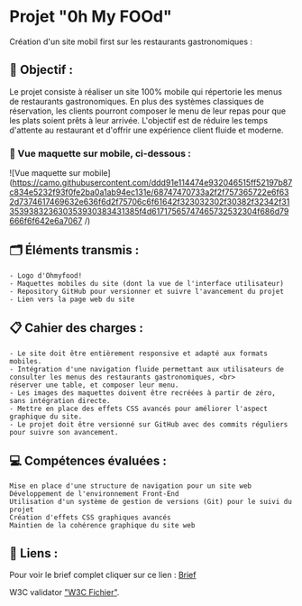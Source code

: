 # Projet "0h My FOOd" </br>
Création d'un site mobil first sur les restaurants gastronomiques : 

## 🎯 Objectif :

Le projet consiste à réaliser un site 100% mobile qui répertorie les menus de restaurants gastronomiques. En plus des systèmes classiques de réservation, les clients pourront composer le menu de leur repas pour que les plats soient prêts à leur arrivée. L'objectif est de réduire les temps d'attente au restaurant et d'offrir une expérience client fluide et moderne.

### 📱 Vue maquette sur mobile, ci-dessous :
![Vue maquette sur mobile](https://camo.githubusercontent.com/ddd91e114474e932046515ff52197b87c834e5232f93f0fe2ba0a1ab94ec131e/68747470733a2f2f757365722e6f632d7374617469632e636f6d2f75706c6f61642f323032302f30382f32342f31353938323630353930383431385f4d61717565747465732532304f686d79666f6f642e6a7067 /)

## 🗂️ Éléments transmis :
    - Logo d'Ohmyfood!
    - Maquettes mobiles du site (dont la vue de l'interface utilisateur)
    - Repository GitHub pour versionner et suivre l'avancement du projet
    - Lien vers la page web du site

## 📋 Cahier des charges :

    - Le site doit être entièrement responsive et adapté aux formats mobiles.
    - Intégration d'une navigation fluide permettant aux utilisateurs de consulter les menus des restaurants gastronomiques, <br>
    réserver une table, et composer leur menu.
    - Les images des maquettes doivent être recréées à partir de zéro, sans intégration directe.
    - Mettre en place des effets CSS avancés pour améliorer l'aspect graphique du site.
    - Le projet doit être versionné sur GitHub avec des commits réguliers pour suivre son avancement.

## 💻 Compétences évaluées :

    Mise en place d'une structure de navigation pour un site web
    Développement de l'environnement Front-End
    Utilisation d'un système de gestion de versions (Git) pour le suivi du projet
    Création d'effets CSS graphiques avancés
    Maintien de la cohérence graphique du site web


## 🔗 Liens :

Pour voir le brief complet cliquer sur ce lien : 
 [Brief](https://s3-eu-west-1.amazonaws.com/course.oc-static.com/projects/DW_P3/Brief%20cre%CC%81atif%20-%20Ohmyfood!.pdf)
  
W3C validator 
 ["W3C Fichier"](https://validator.w3.org/nu/?doc=https%3A%2F%2Fnebulot.github.io%2FNebulotelodie_3_OhMyFood%2F#file).
 
